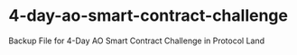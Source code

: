 # 4-day-ao-smart-contract-challenge
Backup File for 4-Day AO Smart Contract Challenge in Protocol Land
